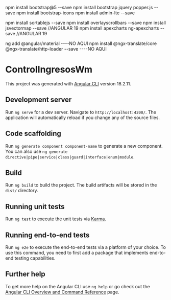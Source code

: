 npm install bootstrap@5 --save
npm install bootstrap jquery popper.js --save
npm install bootstrap-icons
npm install admin-lte --save

npm install sortablejs --save
npm install overlayscrollbars --save
npm install jsvectormap --save              //ANGULAR 19
npm install apexcharts ng-apexcharts --save //ANGULAR 19

ng add @angular/material ----NO AQUI
npm install @ngx-translate/core @ngx-translate/http-loader --save ----NO AQUI
# ControlIngresosWm

This project was generated with [Angular CLI](https://github.com/angular/angular-cli) version 18.2.11.

## Development server

Run `ng serve` for a dev server. Navigate to `http://localhost:4200/`. The application will automatically reload if you change any of the source files.

## Code scaffolding

Run `ng generate component component-name` to generate a new component. You can also use `ng generate directive|pipe|service|class|guard|interface|enum|module`.

## Build

Run `ng build` to build the project. The build artifacts will be stored in the `dist/` directory.

## Running unit tests

Run `ng test` to execute the unit tests via [Karma](https://karma-runner.github.io).

## Running end-to-end tests

Run `ng e2e` to execute the end-to-end tests via a platform of your choice. To use this command, you need to first add a package that implements end-to-end testing capabilities.

## Further help

To get more help on the Angular CLI use `ng help` or go check out the [Angular CLI Overview and Command Reference](https://angular.dev/tools/cli) page.
